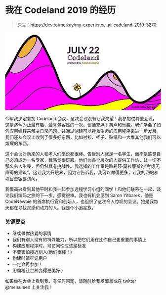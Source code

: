 # 我在 Codeland 2019 的经历

> 原文：<https://dev.to/meikay/my-experience-at-codeland-2019-3270>

[![coding](img/17ea8348762f145b89d90e8b929ccbbb.png)](https://res.cloudinary.com/practicaldev/image/fetch/s--Wnnv4sO7--/c_limit%2Cf_auto%2Cfl_progressive%2Cq_auto%2Cw_880/https://i.imgur.com/3zgrX8b.jpg)

今年我决定参加 Codeland 会议，这次会议没有让我失望！我参加过其他会议，这是迄今为止最有趣、最具包容性的一次。谈话充满了笑声和乐趣。我们学会了如何应用编程来解决日常问题，并通过创建可以拯救生命的应用程序来进一步发展。我们还从会议上收到了很多好东西，比如衬衫、杯子、贴纸和一大堆其他我们可以炫耀的东西。

这个会议对新来的人和老人们来说都很棒。告诉别人我是一名学生，而不是感觉自己必须成为一名专家，我感觉很舒服。他们为各个层次的人提供工作坊，让一切不那么令人生畏，但仍然具有挑战性。我选择的工作室是路易莎·莫拉莱斯的“考虑无障碍的建筑”。这让我大开眼界，因为它告诉我，我可以做得更多，让我的网站和项目更容易访问。

我很高兴看到其他平时和我一起参加远程学习小组的同学！和他们联系在一起，谈论我们编码之旅的下一步，感觉很棒。我也有机会见到 Saron Yitbarek，他是 CodeNewbie 的首席执行官和创始人，也组织了这次令人惊叹的会议。她是我每天都在寻找灵感和动力的人。我是个小追星族。

### 关键要点

*   继续做你热爱的事情
*   我们有别人没有的特殊能力，所以把它们用在比你自己更重要的事情上
*   构建应用程序时，可访问性应该是标准
*   不要害怕接近别人(他们很棒！)
*   构建时请牢记用户
*   一定会再参加！
*   用编程让世界变得更美好:)

如果你在大会上看到我，有任何问题，请随时给我发消息或在 twitter @meisuleen 上关注我！